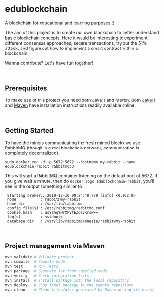 # edublockchain
A blockchain for educational and learning purposes :)

The aim of this project is to create our own blockchain to better understand basic blockchain concepts. 
Here it would be interesting to experiment different consensus approaches, secure transactions, try out the 51% attack, and figure out how to implement a smart contract within a blockchain.

Wanna contribute? Let's have fun together!

<br>


## Prerequisites

To make use of this project you need both Java11 and Maven. Both [Java11](https://www.oracle.com/technetwork/java/javase/downloads/jdk11-downloads-5066655.html) and [Maven](https://maven.apache.org/install.html) have installation instructions readily available online.

<br>

## Getting Started

To have the miners communicating the fresh mined blocks we use RabbitMQ (though in a real blockchain network, communication is completely decentralized).

```
sudo docker run -d -p 5672:5672 --hostname my-rabbit --name edublockchain-rabbit rabbitmq:3
```

This will start a RabbitMQ container listening on the default port of 5672. If you give wait a minute, then do ```docker logs edublockchain-rabbit```, you'll see in the output something similar to:

```
 Starting broker...2019-12-10 00:24:48.779 [info] <0.262.0>                                                                                  
 node           : rabbit@my-rabbit                                                                                                            
 home dir       : /var/lib/rabbitmq                                                                                                           
 config file(s) : /etc/rabbitmq/rabbitmq.conf                                                                                                 
 cookie hash    : usYzAqYHrXPVfEZoa3Rrsw==
 log(s)         : <stdout>
 database dir   : /var/lib/rabbitmq/mnesia/rabbit@my-rabbit
 ```

<br>

## Project management via Maven 


```bash
mvn validate # Validate project
mvn compile  # Compile Code
mvn test     # Run Tests
mvn package  # Generate Jar from compiled code
mvn verify   # Check integration tests
mvn install  # Install package into the local repository
mvn deploy   # Copy final package to the remote repository
mvn clean    # Clean files/dirs generated by Maven during its build
```